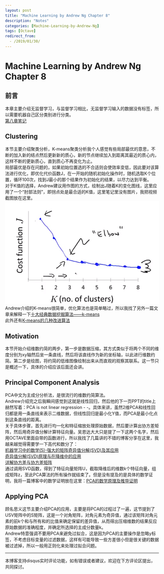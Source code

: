 ```yaml
---
layout: post
title: "Machine Learning by Andrew Ng Chapter 8"
description: "Notes"
categories: [Machine-Learning-by-Andrew-Ng]
tags: [Octave]
redirect_from:
  - /2019/01/30/
---
```

# Machine Learning by Andrew Ng Chapter 8
 
## 前言  
本章主要介绍无监督学习，与监督学习相比，无监督学习输入的数据没有标签，所以需要机器自己区分类别进行分类。  
[第八章笔记](https://www.coursera.org/learn/machine-learning/resources/kGWsY)  

## Clustering  
本节主要介绍聚类分析，K-means聚类分析我个人感觉有些局部最优的意思，不断的加入新的结点然后更新新的质心，新的节点继续加入到距离其最近的质心内，这样不断的更新质心，直到质心不再变化为止。  
局部最优是存在问题的，如果初始位置选的不合适则会使效率变低，因此要对该算法进行优化，即优化代价函数J，在一开始的随机初始化操作时，随机选取K个位置，循环100次，找到J最小的那个结果作为初始化的结果，以尽力达到平衡。  
对于K值的选择，Andrew建议用作图的方式，绘制出J随着K的变化图线，这里应用了一个“肘部法则”，即拐点处是最合适的K值，这里笔记里没有图片，我把视频截图放在这里。  
![avatar-w120](/images/QQ截图20190131093252.png "Elbow method")  
Andrew介绍的K-means很简单，优化算法也是简单略过，所以我找了另外一篇文章来解释一下[十大经典数据挖掘算法——k-means](http://www.cnblogs.com/en-heng/p/5173704.html)  
此外还有[K-means的几种改进算法](https://www.cnblogs.com/yixuan-xu/p/6272208.html)  

## Motivation  
本节开始介绍维数约简的两步，第一步是数据压缩，其方式类似于将两个不同的维度分别为xy轴然后坐一条直线，然后将该直线作为新的坐标轴，以此进行维数约简。第二步是绘图，将约简的低维图像绘制出来从而直观的观察其联系。这一节只是概述一下，具体的介绍应该后面还会讲。  

## Principal Component Analysis  
PCA中文为主成分分析法，是很流行的维数约简算法。  
Andrew介绍完之后我瞬间感觉到这就是线性回归，然后他的下一页PPT的title上赫然写着：PCA is not linear regression - -。具体来讲，虽然2维PCA和线性回归都是用一条直线来表示二维数据，但线性回归是最小化Y值，而PCA是最小化点到这条直线的距离。  
关于具体步骤，首先进行均一化和特征缩放处理原始数据，然后要计算出协方差矩阵，然后用奇异值分解计算特征向量。吴恩达大大只是提了一下这两个名字，然后用OCTAVE里面自带的函数进行，所以我找了几篇讲的不错的博客分享在这里，我越来越觉得需要学一下高代和数分了：  
[机器学习中的数学(5)-强大的矩阵奇异值分解(SVD)及其应用](http://www.cnblogs.com/LeftNotEasy/archive/2011/01/19/svd-and-applications.html)   
[奇异值分解(SVD)原理与在降维中的应用](https://www.cnblogs.com/pinard/p/6251584.html)  
[详解协方差与协方差矩阵](https://blog.csdn.net/ybdesire/article/details/6270328)  
通过调用SVD函数，得到了特征向量矩阵U，截取降维后的维数k个特征向量，组成矩阵z，至此PCA算法的所有操作就结束了。但是没有提及的是具体的数学证明，我将一篇博客中的数学证明放在这里：[PCA的数学原理及推导证明](https://zhuanlan.zhihu.com/p/26951643)  

## Applying PCA  
顾名思义这节主要介绍PCA的应用，主要是将PCA的过程过了一遍，这节提到了USV矩阵中的S矩阵，这是一个对角矩阵，对角元素为奇异值，通过该矩阵对角元素的前k个和与所有和的比值来确定保留的差异值，从而得出压缩维数的结果反应原始数据的准确程度，并确定所选择的主成分数量k。  
Andrew特意强调不要用PCA来避免过拟合，这是因为PCA的主要操作是忽略y标签，不考虑目标变量的过滤数据，这样有可能导致一些方差很小但是很关键的数据被过滤掉，所以一般用正则化来处理过拟合问题。  

---
本博客支持disqus实时评论功能，如有错误或者建议，欢迎在下方评论区提出，共同探讨。
